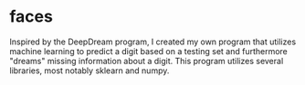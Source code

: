 # faces

Inspired by the DeepDream program, I created my own program that utilizes machine learning to predict a digit based on a testing set and furthermore "dreams" missing information about a digit. This program utilizes several libraries, most notably sklearn and numpy.

